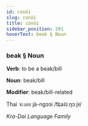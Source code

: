 ```yaml
---
id: conöi
slug: conöi
title: conöi
sidebar_position: 291
hoverText: beak § Noun
---
```


### beak § Noun

**Verb**: to be a beak/bill

**Noun**: beak/bill

**Modifier**: beak/bill-related

Thai จะงอย jà-ngɔɔi /t͡ɕa˨˩.ŋɔːj˧/

*Kra-Dai Language Family*